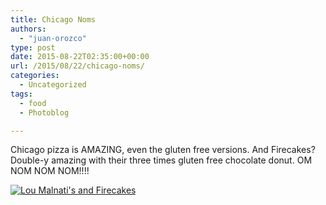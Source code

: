 ```yaml
---
title: Chicago Noms
authors: 
  - "juan-orozco"
type: post
date: 2015-08-22T02:35:00+00:00
url: /2015/08/22/chicago-noms/
categories:
  - Uncategorized
tags:
  - food
  - Photoblog

---
```

Chicago pizza is AMAZING, even the gluten free versions. And Firecakes? Double-y amazing with their three times gluten free chocolate donut. OM NOM NOM NOM!!!!

[<img src="https://i1.wp.com/m.juanorozco.com/photos/2015/08/chicagonoms.medium.jpg?w=580" alt="Lou Malnati's and Firecakes" data-recalc-dims="1" />][1]

 [1]: https://i2.wp.com/m.juanorozco.com/photos/2015/08/chicagonoms.large.jpg